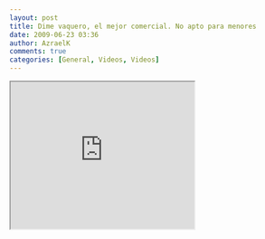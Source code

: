 ```yaml
---
layout: post
title: Dime vaquero, el mejor comercial. No apto para menores
date: 2009-06-23 03:36
author: AzraelK
comments: true
categories: [General, Videos, Videos]
---
```

<p><span><iframe src="http://reader.googleusercontent.com/reader/embediframe?src=http://www.youtube.com/v/mZqRNXGAmXo%26rel%3D1%26color1%3Dd6d6d6%26color2%3Df0f0f0%26border%3D0%26fs%3D1%26hl%3Den%26autoplay%3D0%26showinfo%3D0%26iv_load_policy%3D3%26showsearch%3D0&amp;width=325&amp;height=260" width="325" height="260"></iframe></span></p>
